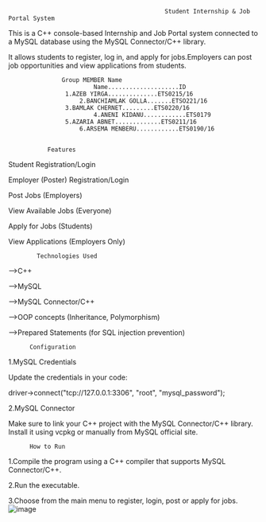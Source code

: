                                                 Student Internship & Job Portal System


This is a C++ console-based Internship and Job Portal system connected to a MySQL database using the MySQL Connector/C++ library.

It allows students to register, log in, and apply for jobs.Employers can post job opportunities and view applications from students.


                   Group MEMBER Name
							Name....................ID
			        1.AZEB YIRGA..............ETS0215/16
					    2.BANCHIAMLAK GOLLA.......ETSO221/16
			        3.BAMLAK CHERNET.........ETS0220/16
							4.ANENI KIDANU............ETS0179
			        5.AZARIA ABNET.............ETS0211/16
					    6.ARSEMA MENBERU............ETS0190/16


               Features
 
 Student Registration/Login
 
 Employer (Poster) Registration/Login
 
 Post Jobs (Employers)
 
 View Available Jobs (Everyone)
 
 Apply for Jobs (Students)
 
 View Applications (Employers Only)
 

            Technologies Used
 
-->C++

-->MySQL

-->MySQL Connector/C++

-->OOP concepts (Inheritance, Polymorphism)

-->Prepared Statements (for SQL injection prevention)

          Configuration

1.MySQL Credentials

Update the credentials in your code:

driver->connect("tcp://127.0.0.1:3306", "root", "mysql_password");

2.MySQL Connector

Make sure to link your C++ project with the MySQL Connector/C++ library. Install it using vcpkg or manually from MySQL official site.


          How to Run

1.Compile the program using a C++ compiler that supports MySQL Connector/C++.


2.Run the executable.


3.Choose from the main menu to register, login, post or apply for jobs.
![image](https://github.com/user-attachments/assets/1b267d4f-0704-4728-bead-27800415d1ba)





